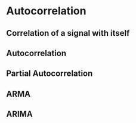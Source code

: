 # Autocorrelation

## Correlation of a signal with itself

## Autocorrelation

## Partial Autocorrelation

## ARMA 

## ARIMA